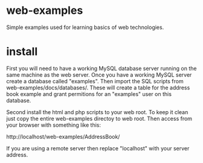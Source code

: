 web-examples
============

Simple examples used for learning basics of web technologies.

install
=======

First you will need to have a working MySQL database server running on
the same machine as the web server. Once you have a working MySQL server
create a database called "examples". Then import the SQL scripts from
web-examples/docs/databases/. These will create a table for the address
book example and grant permitions for an "examples" user on this 
database.

Second install the html and php scripts to your web root. To keep it 
clean just copy the entire web-examples directoy to web root. Then 
access from your browser with something like this:

http://localhost/web-examples/AddressBook/

If you are using a remote server then replace "localhost" with your
server address.
